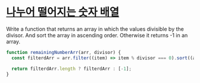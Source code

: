 # [나누어 떨어지는 숫자 배열](https://programmers.co.kr/learn/courses/30/lessons/12910)

Write a function that returns an array in which the values divisible by the divisor. 
And sort the array in ascending order.
Otherwise it returns -1 in an array.

```js
function remainingNumberArr(arr, divisor) {
  const filterdArr = arr.filter((item) => item % divisor === 0).sort((a, b) => a - b);

  return filterdArr.length ? filterdArr : [-1];
}
```